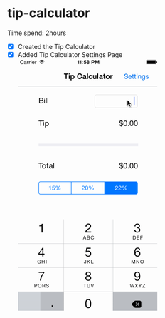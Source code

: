tip-calculator
==============
Time spend: 2hours

- [x] Created the Tip Calculator
- [x] Added Tip Calculator Settings Page
 ![Image](https://raw.githubusercontent.com/yurited/tip-calculator/master/test0.gif)
